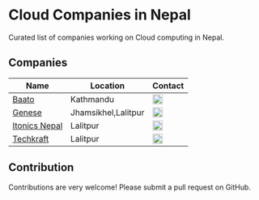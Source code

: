 # Cloud Companies in Nepal

Curated list of companies working on Cloud computing in Nepal.

## Companies
Name | Location | Contact
------------ | ------- | -------
[Baato](https://baato.io/) | Kathmandu | <a href="https://www.facebook.com/baatomaps/" target="_blank"><img src="https://cdn.jsdelivr.net/npm/simple-icons@latest/icons/facebook.svg" width="20"/></a>
[Genese](https://www.genesesolution.com/) | Jhamsikhel,Lalitpur | <a href="https://www.linkedin.com/company/genese-software-solution/" target="_blank"><img src="https://cdn.jsdelivr.net/npm/simple-icons@latest/icons/linkedin.svg" width="20"/></a>
[Itonics Nepal](https://www.itonics-innovation.com/) | Lalitpur | <a href="https://www.linkedin.com/company/itonics-gmbh/" target="_blank"><img src="https://cdn.jsdelivr.net/npm/simple-icons@latest/icons/linkedin.svg" width="20"/></a>
[Techkraft](https://techkraftinc.com/) | Lalitpur | <a href="https://www.linkedin.com/company/techkraftinc/" target="_blank"><img src="https://cdn.jsdelivr.net/npm/simple-icons@latest/icons/linkedin.svg" width="20"/></a>



## Contribution
Contributions are very welcome! Please submit a pull request on GitHub.